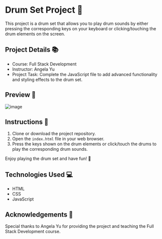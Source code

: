 # Drum Set Project 🥁

This project is a drum set that allows you to play drum sounds by either pressing the corresponding keys on your keyboard or clicking/touching the drum elements on the screen.

## Project Details 📚

- Course: Full Stack Development
- Instructor: Angela Yu
- Project Task: Complete the JavaScript file to add advanced functionality and styling effects to the drum set.

## Preview 🎥

![image](https://github.com/fixmanish/drum-set/assets/131751286/879a5d88-6bd3-41b3-8864-533f3769ae2f)

## Instructions 📝

1. Clone or download the project repository.
2. Open the `index.html` file in your web browser.
3. Press the keys shown on the drum elements or click/touch the drums to play the corresponding drum sounds.

Enjoy playing the drum set and have fun! 🎉

## Technologies Used 💻

- HTML
- CSS
- JavaScript

## Acknowledgements 🙏

Special thanks to Angela Yu for providing the project and teaching the Full Stack Development course.

